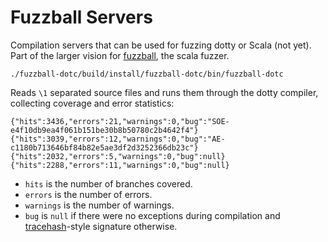 # Fuzzball Servers

Compilation servers that can be used for fuzzing dotty or Scala
(not yet). Part of the larger vision for [fuzzball](https://github.com/alexknvl/fuzzball),
the scala fuzzer.

```
./fuzzball-dotc/build/install/fuzzball-dotc/bin/fuzzball-dotc
```

Reads `\1` separated source files and runs them through the dotty compiler,
collecting coverage and error statistics:

```
{"hits":3436,"errors":21,"warnings":0,"bug":"SOE-e4f10db9ea4f061b151be30b8b50780c2b4642f4"}
{"hits":3039,"errors":12,"warnings":0,"bug":"AE-c1180b713646bf84b82e5ae3df2d3252366db23c"}
{"hits":2032,"errors":5,"warnings":0,"bug":null}
{"hits":2288,"errors":11,"warnings":0,"bug":null}
```

 * `hits` is the number of branches covered.
 * `errors` is the number of errors.
 * `warnings` is the number of warnings.
 * `bug` is `null` if there were no exceptions during compilation and
   [tracehash](https://github.com/alexknvl/tracehash)-style signature
   otherwise.